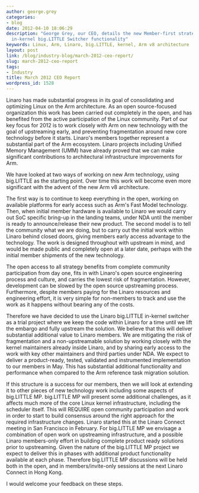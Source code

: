 ```yaml
---
author: george.grey
categories:
- blog
date: 2012-04-10 18:06:29
description: "George Grey, our CEO, details the new Member-first strategy with Linaro\xE2\x80\x99s
  in-kernel big.LITTLE Switcher functionality"
keywords: Linux, Arm, Linaro, big.LITTLE, kernel, Arm v8 architecture
layout: post
link: /blog/industry-blog/march-2012-ceo-report/
slug: march-2012-ceo-report
tags:
- Industry
title: March 2012 CEO Report
wordpress_id: 1528
---
```


Linaro has made substantial progress in its goal of consolidating and optimizing Linux on the Arm architecture. As an open source-focused organization this work has been carried out completely in the open, and has benefited from the active participation of the Linux community. Part of our key focus for 2012 is to work closely with Arm on new technology with the goal of upstreaming early, and preventing fragmentation around new core technology before it starts. Linaro's members together represent a substantial part of the Arm ecosystem. Linaro projects including Unified Memory Management (UMM) have already proved that we can make significant contributions to architectural infrastructure improvements for Arm.

We have looked at two ways of working on new Arm technology, using big.LITTLE as the starting point. Over time this work will become even more significant with the advent of the new Arm v8 architecture.

The first way is to continue to keep everything in the open, working on available platforms for early access such as Arm's Fast Model technology. Then, when initial member hardware is available to Linaro we would carry out SoC specific bring-up in the landing teams, under NDA until the member is ready to announce/release their new product. The second model is to tell the community what we are doing, but to carry out the initial work within Linaro behind closed doors, giving members early access advantage to the technology. The work is designed throughout with upstream in mind, and would be made public and completely open at a later date, perhaps with the initial member shipments of the new technology.

The open access to all strategy benefits from complete community participation from day one, fits in with Linaro's open source engineering process and culture, and carries the lowest risk of fragmentation. However, development can be slowed by the open source upstreaming process. Furthermore, despite members paying for the Linaro resources and engineering effort, it is very simple for non-members to track and use the work as it happens without bearing any of the costs.

Therefore we have decided to use the Linaro big.LITTLE in-kernel switcher as a trial project where we keep the code within Linaro for a time until we lift the embargo and fully upstream the solution. We believe that this will deliver substantial additional value to Linaro members. We are mitigating the risk of fragmentation and a non-upstreamable solution by working closely with the kernel maintainers already inside Linaro, and by sharing early access to the work with key other maintainers and third parties under NDA. We expect to deliver a product-ready, tested, validated and instrumented implementation to our members in May. This has substantial additional functionality and performance when compared to the Arm reference task migration solution.

If this structure is a success for our members, then we will look at extending it to other pieces of new technology work including some aspects of big.LITTLE MP. big.LITTLE MP will present some additional challenges, as it affects much more of the core Linux kernel infrastructure, including the scheduler itself. This will REQUIRE open community participation and work in order to start to build consensus around the right approach for the required infrastructure changes. Linaro started this at the Linaro Connect meeting in San Francisco in February. For big.LITTLE MP we envisage a combination of open work on upstreaming infrastructure, and a possible Linaro members-only effort in building complete product ready solutions prior to upstreaming. Given the nature of the big.LITTLE MP project we expect to deliver this in phases with additional product functionality available at each phase. Therefore big.LITTLE MP discussions will be held both in the open, and in members/invite-only sessions at the next Linaro Connect in Hong Kong.

I would welcome your feedback on these steps.